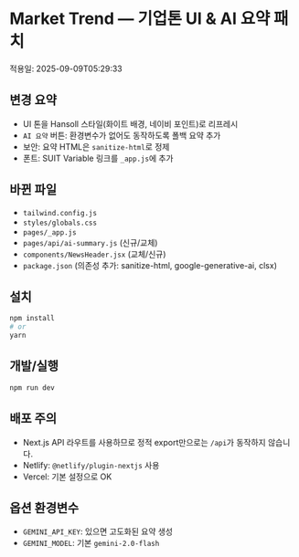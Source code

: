 
# Market Trend — 기업톤 UI & AI 요약 패치

적용일: 2025-09-09T05:29:33

## 변경 요약
- UI 톤을 Hansoll 스타일(화이트 배경, 네이비 포인트)로 리프레시
- `AI 요약` 버튼: 환경변수가 없어도 동작하도록 폴백 요약 추가
- 보안: 요약 HTML은 `sanitize-html`로 정제
- 폰트: SUIT Variable 링크를 `_app.js`에 추가

## 바뀐 파일
- `tailwind.config.js`
- `styles/globals.css`
- `pages/_app.js`
- `pages/api/ai-summary.js` (신규/교체)
- `components/NewsHeader.jsx` (교체/신규)
- `package.json` (의존성 추가: sanitize-html, google-generative-ai, clsx)

## 설치
```bash
npm install
# or
yarn
```

## 개발/실행
```bash
npm run dev
```

## 배포 주의
- Next.js API 라우트를 사용하므로 정적 export만으로는 `/api`가 동작하지 않습니다.
- Netlify: `@netlify/plugin-nextjs` 사용
- Vercel: 기본 설정으로 OK

## 옵션 환경변수
- `GEMINI_API_KEY`: 있으면 고도화된 요약 생성
- `GEMINI_MODEL`: 기본 `gemini-2.0-flash`
